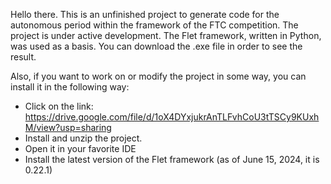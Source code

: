 Hello there. This is an unfinished project to generate code for the autonomous period within the framework of the FTC competition.
The project is under active development. The Flet framework, written in Python, was used as a basis.
You can download the .exe file in order to see the result.

Also, if you want to work on or modify the project in some way, you can install it in the following way:
* Click on the link: https://drive.google.com/file/d/1oX4DYxjukrAnTLFvhCoU3tTSCy9KUxhM/view?usp=sharing
* Install and unzip the project.
* Open it in your favorite IDE
* Install the latest version of the Flet framework (as of June 15, 2024, it is 0.22.1)
